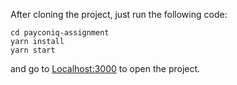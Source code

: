 After cloning the project, just run the following code:

```
cd payconiq-assignment
yarn install
yarn start
```
and go to [Localhost:3000](http://localhost:3000/) to open the project.
